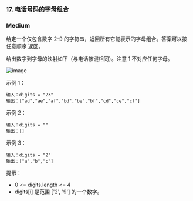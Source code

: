 ### [17. 电话号码的字母组合](https://leetcode-cn.com/problems/letter-combinations-of-a-phone-number/)

### Medium

给定一个仅包含数字 2-9 的字符串，返回所有它能表示的字母组合。答案可以按 任意顺序 返回。

给出数字到字母的映射如下（与电话按键相同）。注意 1 不对应任何字母。

![image](https://assets.leetcode-cn.com/aliyun-lc-upload/uploads/2021/11/09/200px-telephone-keypad2svg.png)

示例 1：
```
输入：digits = "23"
输出：["ad","ae","af","bd","be","bf","cd","ce","cf"]
```
示例 2：
```
输入：digits = ""
输出：[]
```
示例 3：
```
输入：digits = "2"
输出：["a","b","c"]
``` 

提示：

- 0 <= digits.length <= 4
- digits[i] 是范围 ['2', '9'] 的一个数字。
